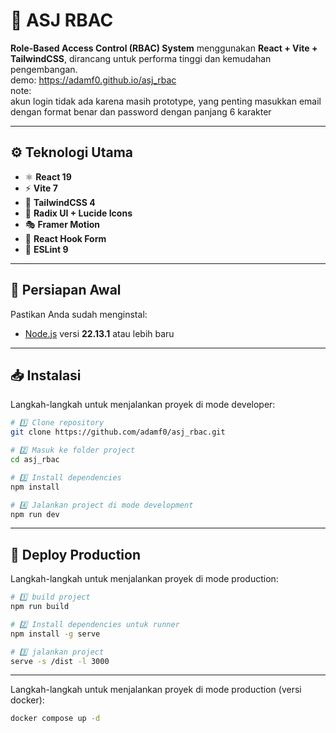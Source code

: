 # 🧱 ASJ RBAC

**Role-Based Access Control (RBAC) System** menggunakan **React + Vite + TailwindCSS**, dirancang untuk performa tinggi dan kemudahan pengembangan.  <br>
demo: https://adamf0.github.io/asj_rbac <br>
note: <br>
akun login tidak ada karena masih prototype, yang penting masukkan email dengan format benar dan password dengan panjang 6 karakter

---

## ⚙️ Teknologi Utama

- ⚛️ **React 19**  
- ⚡ **Vite 7**  
- 🎨 **TailwindCSS 4**  
- 🧩 **Radix UI + Lucide Icons**  
- 🎭 **Framer Motion**  
- 🧠 **React Hook Form**  
- 🧹 **ESLint 9**

---

## 🧰 Persiapan Awal

Pastikan Anda sudah menginstal:

- [Node.js](https://nodejs.org/) versi **22.13.1** atau lebih baru

---

## 📥 Instalasi

Langkah-langkah untuk menjalankan proyek di mode developer:

```bash
# 1️⃣ Clone repository
git clone https://github.com/adamf0/asj_rbac.git

# 2️⃣ Masuk ke folder project
cd asj_rbac

# 3️⃣ Install dependencies
npm install

# 4️⃣ Jalankan project di mode development
npm run dev
```

---

## 🚀 Deploy Production

Langkah-langkah untuk menjalankan proyek di mode production:

```bash
# 1️⃣ build project
npm run build

# 2️⃣ Install dependencies untuk runner
npm install -g serve

# 3️⃣ jalankan project
serve -s /dist -l 3000 
```

---

Langkah-langkah untuk menjalankan proyek di mode production (versi docker):

```bash
docker compose up -d
```